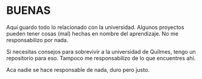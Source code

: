 # BUENAS
Aquí guardo todo lo relacionado con la universidad. Algunos proyectos pueden tener cosas (mal) hechas en nombre del aprendizaje. No me responsabilizo por nada.

Si necesitas consejos para sobrevivir a la universidad de Quilmes, tengo un repositorio para eso. Tampoco me responsabilizo de lo que encuentres ahí. 

Aca nadie se hace responsable de nada, duro pero justo.
